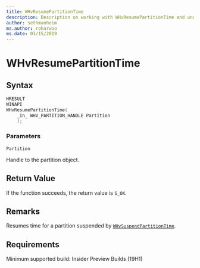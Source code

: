 ```yaml
---
title: WHvResumePartitionTime
description: Description on working with WHvResumePartitionTime and understanding its parameters, return value, remarks, and requirements. 
author: sethmanheim
ms.author: roharwoo
ms.date: 03/15/2019
---
```


# WHvResumePartitionTime

## Syntax

```C
HRESULT
WINAPI
WHvResumePartitionTime(
    _In_ WHV_PARTITION_HANDLE Partition
    );
```

### Parameters

`Partition`

Handle to the partition object.

## Return Value

If the function succeeds, the return value is `S_OK`.  

## Remarks

Resumes time for a partition suspended by [`WHvSuspendPartitionTime`](WHvSuspendPartitionTime.md).

## Requirements

Minimum supported build:    Insider Preview Builds (19H1)
